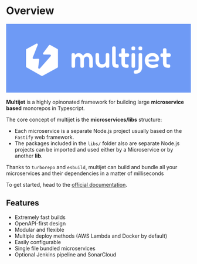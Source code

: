 # Overview

![logo](assets/multijet/logo-wide.svg)

**Multijet** is a highly opinonated framework for building large **microservice based** monorepos in Typescript.

The core concept of multijet is the **microservices/libs** structure:

-   Each microservice is a separate Node.js project usually based on the `Fastify` web framework.
-   The packages included in the `libs/` folder also are separate Node.js projects can be imported and used either by a Microservice or by another **lib**.

Thanks to `turborepo` and `esbuild`, multijet can build and bundle all your microservices and their dependencies in a matter of milliseconds

To get started, head to the [official documentation](https://quinck.gitbook.io/multijet/).

## Features

-   Extremely fast builds
-   OpenAPI-first design
-   Modular and flexible
-   Multiple deploy methods (AWS Lambda and Docker by default)
-   Easily configurable
-   Single file bundled microservices
-   Optional Jenkins pipeline and SonarCloud
